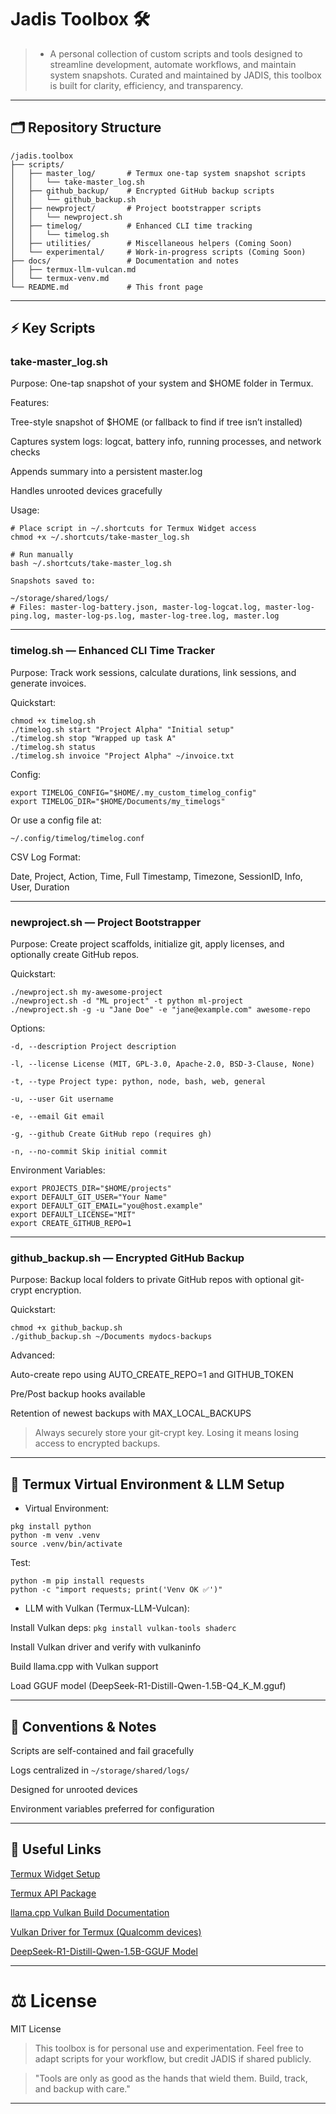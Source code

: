 # Jadis Toolbox 🛠️

> - A personal collection of custom scripts and tools designed to streamline development, automate workflows, and maintain system snapshots. Curated and maintained by JADIS, this toolbox is built for clarity, efficiency, and transparency.


---

## 🗂 Repository Structure

```lsd
/jadis.toolbox
├── scripts/
│   ├── master_log/       # Termux one-tap system snapshot scripts
│   │   └── take-master_log.sh
│   ├── github_backup/    # Encrypted GitHub backup scripts
│   │   └── github_backup.sh
│   ├── newproject/       # Project bootstrapper scripts
│   │   └── newproject.sh
│   ├── timelog/          # Enhanced CLI time tracking
│   │   └── timelog.sh
│   ├── utilities/        # Miscellaneous helpers (Coming Soon)
│   └── experimental/     # Work-in-progress scripts (Coming Soon)
├── docs/                 # Documentation and notes
│   ├── termux-llm-vulcan.md
│   └── termux-venv.md
└── README.md             # This front page
```

---

## ⚡ Key Scripts

### take-master_log.sh

Purpose: One-tap snapshot of your system and $HOME folder in Termux.

Features:

Tree-style snapshot of $HOME (or fallback to find if tree isn’t installed)

Captures system logs: logcat, battery info, running processes, and network checks

Appends summary into a persistent master.log

Handles unrooted devices gracefully


Usage:

```
# Place script in ~/.shortcuts for Termux Widget access
chmod +x ~/.shortcuts/take-master_log.sh

# Run manually
bash ~/.shortcuts/take-master_log.sh

Snapshots saved to:

~/storage/shared/logs/
# Files: master-log-battery.json, master-log-logcat.log, master-log-ping.log, master-log-ps.log, master-log-tree.log, master.log
```

---

### timelog.sh — Enhanced CLI Time Tracker

Purpose: Track work sessions, calculate durations, link sessions, and generate invoices.

Quickstart:
```
chmod +x timelog.sh
./timelog.sh start "Project Alpha" "Initial setup"
./timelog.sh stop "Wrapped up task A"
./timelog.sh status
./timelog.sh invoice "Project Alpha" ~/invoice.txt
```
Config:
```
export TIMELOG_CONFIG="$HOME/.my_custom_timelog_config"
export TIMELOG_DIR="$HOME/Documents/my_timelogs"
```
Or use a config file at:
```
~/.config/timelog/timelog.conf
```
CSV Log Format:

Date, Project, Action, Time, Full Timestamp, Timezone, SessionID, Info, User, Duration


---

### newproject.sh — Project Bootstrapper

Purpose: Create project scaffolds, initialize git, apply licenses, and optionally create GitHub repos.

Quickstart:
```
./newproject.sh my-awesome-project
./newproject.sh -d "ML project" -t python ml-project
./newproject.sh -g -u "Jane Doe" -e "jane@example.com" awesome-repo
```
Options:
```
-d, --description Project description

-l, --license License (MIT, GPL-3.0, Apache-2.0, BSD-3-Clause, None)

-t, --type Project type: python, node, bash, web, general

-u, --user Git username

-e, --email Git email

-g, --github Create GitHub repo (requires gh)

-n, --no-commit Skip initial commit
```

Environment Variables:
```
export PROJECTS_DIR="$HOME/projects"
export DEFAULT_GIT_USER="Your Name"
export DEFAULT_GIT_EMAIL="you@host.example"
export DEFAULT_LICENSE="MIT"
export CREATE_GITHUB_REPO=1
```

---

### github_backup.sh — Encrypted GitHub Backup

Purpose: Backup local folders to private GitHub repos with optional git-crypt encryption.

Quickstart:
```
chmod +x github_backup.sh
./github_backup.sh ~/Documents mydocs-backups
```
Advanced:

Auto-create repo using AUTO_CREATE_REPO=1 and GITHUB_TOKEN

Pre/Post backup hooks available

Retention of newest backups with MAX_LOCAL_BACKUPS


> Always securely store your git-crypt key. Losing it means losing access to encrypted backups.




---

## 🧭 Termux Virtual Environment & LLM Setup

- Virtual Environment:
```
pkg install python
python -m venv .venv
source .venv/bin/activate
```
Test:
```
python -m pip install requests
python -c "import requests; print('Venv OK ✅')"
```
- LLM with Vulkan (Termux-LLM-Vulcan):

Install Vulkan deps: `pkg install vulkan-tools shaderc`

Install Vulkan driver and verify with vulkaninfo

Build llama.cpp with Vulkan support

Load GGUF model (DeepSeek-R1-Distill-Qwen-1.5B-Q4_K_M.gguf)



---

## 📜 Conventions & Notes

Scripts are self-contained and fail gracefully

Logs centralized in `~/storage/shared/logs/`

Designed for unrooted devices

Environment variables preferred for configuration



---

## 🔗 Useful Links

[Termux Widget Setup](https://wiki.termux.com/wiki/Termux:Widget)

[Termux API Package](https://wiki.termux.com/wiki/Termux:API)

[llama.cpp Vulkan Build Documentation](https://github.com/ggerganov/llama.cpp/blob/master/docs/build.md)

[Vulkan Driver for Termux (Qualcomm devices)](https://www.reddit.com/r/termux/comments/1gmnf7s/qualcomm_drivers_its_here/)

[DeepSeek-R1-Distill-Qwen-1.5B-GGUF Model](https://huggingface.co/bartowski/DeepSeek-R1-Distill-Qwen-1.5B-GGUF)



---

# ⚖️ License

MIT License

> This toolbox is for personal use and experimentation. Feel free to adapt scripts for your workflow, but credit JADIS if shared publicly.



> "Tools are only as good as the hands that wield them. Build, track, and backup with care."




---
